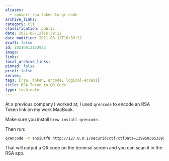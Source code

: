 ```yaml
---
aliases:
  - convert-rsa-token-to-qr-code
archive_links: 
category: cli
classification: public
date: 2021-08-12T16:39:22
date_modified: 2021-08-12T16:39:22
draft: false
id: 20210812163922
image: 
links: 
local_archive_links: 
pinned: false
print: false
series: 
tags: [rsa, token, qrcode, logical-access]
title: RSA Token to QR Code
type: tech-note
---
```


At a previous company I worked at, I used `qrencode` to encode an RSA Token link on my work MacBook.

Make sure you install  `brew install qrencode`.

Then run:

```sh
qrencode -t ansiutf8 http://127.0.0.1/securid/ctf?ctfData=1399503853395794776958778006207323342964422284215023231274725406514288673546241243
```

That will output a QR code on the terminal screen and you can scan it in the RSA app.
